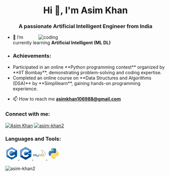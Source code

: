 <h1 align="center">Hi 👋, I'm Asim Khan</h1>
<h3 align="center">A passionate Artificial Intelligent Engineer from India</h3>

<img align="right" alt="coding" width="400" src="https://d3g5ywftkpzr0e.cloudfront.net/wp-content/uploads/2023/07/13220529/Artificial-Intelligence-in-Indonesia-The-current-state-and-its-opportunities.jpeg">

- 🌱 I’m currently learning **Artificial Intelligent (ML DL)**

- <h3 align="left">Achievements:</h3>
<ul>
  <li>Participated in an online **Python programming contest** organized by **IIT Bombay**, demonstrating problem-solving and coding expertise.</li>
  <li>Completed an online course on **Data Structures and Algorithms (DSA)** by **Simplilearn**, gaining hands-on programming experience.</li>
</ul>

- 📫 How to reach me **asimkhan106988@gmail.com**

<h3 align="left">Connect with me:</h3>
<p align="left">
<a href="https://www.linkedin.com/feed/" target="blank"><img align="center" src="https://raw.githubusercontent.com/rahuldkjain/github-profile-readme-generator/master/src/images/icons/Social/linked-in-alt.svg" alt="Asim Khan" height="30" width="40" /></a>
<a href="https://github.com/asim-khan2" target="blank"><img align="center" src="https://raw.githubusercontent.com/rahuldkjain/github-profile-readme-generator/master/src/images/icons/Social/github.svg" alt="asim-khan2" height="30" width="40" /></a>
</p>

<h3 align="left">Languages and Tools:</h3>
<p align="left"> <a href="https://www.cprogramming.com/" target="_blank" rel="noreferrer"> <img src="https://raw.githubusercontent.com/devicons/devicon/master/icons/c/c-original.svg" alt="c" width="40" height="40"/> </a> <a href="https://www.w3schools.com/cpp/" target="_blank" rel="noreferrer"> <img src="https://raw.githubusercontent.com/devicons/devicon/master/icons/cplusplus/cplusplus-original.svg" alt="cplusplus" width="40" height="40"/> </a> <a href="https://www.mysql.com/" target="_blank" rel="noreferrer"> <img src="https://raw.githubusercontent.com/devicons/devicon/master/icons/mysql/mysql-original-wordmark.svg" alt="mysql" width="40" height="40"/> </a> <a href="https://www.python.org" target="_blank" rel="noreferrer"> <img src="https://raw.githubusercontent.com/devicons/devicon/master/icons/python/python-original.svg" alt="python" width="40" height="40"/> </a> </p>

<p><img align="center" src="https://github-readme-stats.vercel.app/api/top-langs?username=asim-khan2&show_icons=true&locale=en&layout=compact" alt="asim-khan2" /></p>
